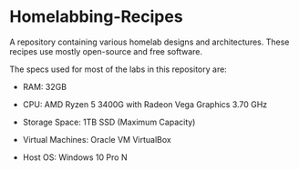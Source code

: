# Homelabbing-Recipes

A repository containing various homelab designs and architectures. These recipes use mostly open-source and free software.

The specs used for most of the labs in this repository are:

- RAM: 32GB

- CPU: AMD Ryzen 5 3400G with Radeon Vega Graphics       3.70 GHz

- Storage Space: 1TB SSD (Maximum Capacity)

- Virtual Machines: Oracle VM VirtualBox

- Host OS: Windows 10 Pro N
